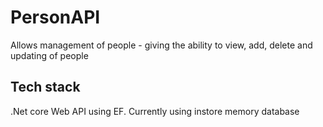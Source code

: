 # PersonAPI
Allows management of people - giving the ability to view, add, delete and updating of people

## Tech stack
.Net core Web API using EF. Currently using instore memory database
